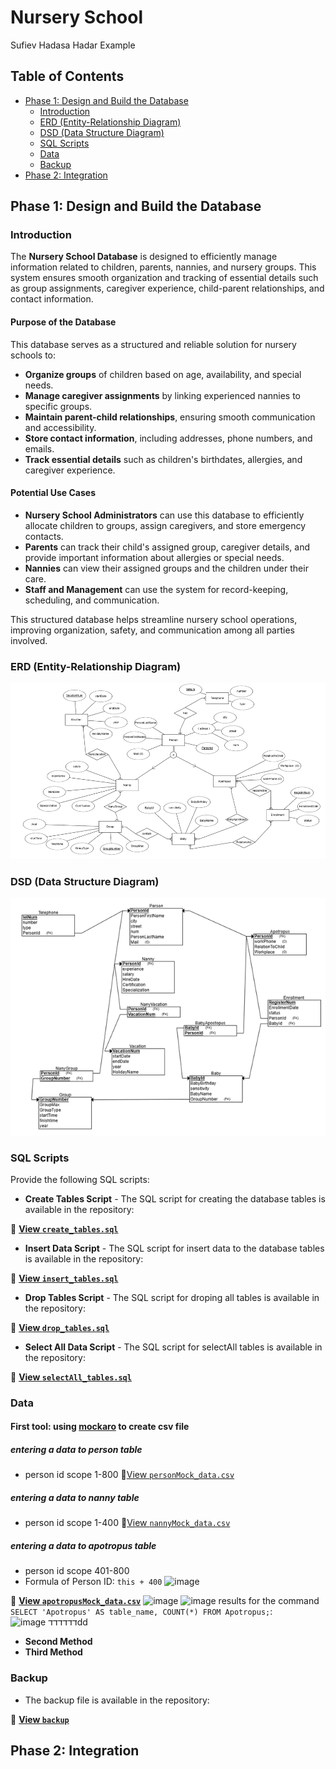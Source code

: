 

# Nursery School 

Sufiev Hadasa Hadar Example

## Table of Contents  
- [Phase 1: Design and Build the Database](#phase-1-design-and-build-the-database)  
  - [Introduction](#introduction)  
  - [ERD (Entity-Relationship Diagram)](#erd-entity-relationship-diagram)  
  - [DSD (Data Structure Diagram)](#dsd-data-structure-diagram)  
  - [SQL Scripts](#sql-scripts)  
  - [Data](#data)
  - [Backup](#backup)  
- [Phase 2: Integration](#phase-2-integration)  

## Phase 1: Design and Build the Database  

### Introduction

The **Nursery School Database** is designed to efficiently manage information related to children, parents, nannies, and nursery groups. This system ensures smooth organization and tracking of essential details such as group assignments, caregiver experience, child-parent relationships, and contact information.

#### Purpose of the Database
This database serves as a structured and reliable solution for nursery schools to:  
- **Organize groups** of children based on age, availability, and special needs.  
- **Manage caregiver assignments** by linking experienced nannies to specific groups.  
- **Maintain parent-child relationships**, ensuring smooth communication and accessibility.  
- **Store contact information**, including addresses, phone numbers, and emails.  
- **Track essential details** such as children's birthdates, allergies, and caregiver experience.  

#### Potential Use Cases
- **Nursery School Administrators** can use this database to efficiently allocate children to groups, assign caregivers, and store emergency contacts.  
- **Parents** can track their child's assigned group, caregiver details, and provide important information about allergies or special needs.  
- **Nannies** can view their assigned groups and the children under their care.  
- **Staff and Management** can use the system for record-keeping, scheduling, and communication.  

This structured database helps streamline nursery school operations, improving organization, safety, and communication among all parties involved.

###  ERD (Entity-Relationship Diagram)    
![ERD Diagram](Phase1/ERDAndDSTFiles/ERD.png)  

###  DSD (Data Structure Diagram)   
![DSD Diagram](Phase1/ERDAndDSTFiles/DSD.png)  

###  SQL Scripts  
Provide the following SQL scripts:  
- **Create Tables Script** - The SQL script for creating the database tables is available in the repository:  

📜 **[View `create_tables.sql`](Phase1/scripts/NurserySchoolCreateTable.sql)**  

- **Insert Data Script** - The SQL script for insert data to the database tables is available in the repository:  

📜 **[View `insert_tables.sql`](Phase1/scripts/NurserySchoolInserts.sql)**  
 
- **Drop Tables Script** - The SQL script for droping all tables is available in the repository:  

📜 **[View `drop_tables.sql`](Phase1/scripts/NurserySchoolDropTable.sql)**  

- **Select All Data Script**  - The SQL script for selectAll tables is available in the repository:  

📜 **[View `selectAll_tables.sql`](Phase1/scripts/NurserySchoolSelectAll.sql)**  
  
###  Data  
####  First tool: using [mockaro](https://www.mockaroo.com/) to create csv file
#####  entering a data to person table
-  person id scope 1-800
📜[View `personMock_data.csv`](Phase1/mockData/Person_MOCK_DATA.csv)
#####  entering a data to nanny table
-  person id scope 1-400
📜[View `nannyMock_data.csv`](Phase1/mockData/nannyMOCK_DATA.csv)
#####   entering a data to apotropus table
-  person id scope 401-800
-  Formula of Person ID: `this + 400`
![image](https://github.com/user-attachments/assets/c6ae9a74-aac6-4195-b010-1ad78690e459)

📜 **[View `apotropusMock_data.csv`](Phase1/mockData/apotropusMOCK_DATA.csv)**
![image](https://github.com/user-attachments/assets/08e3b07b-c3ab-44c6-917b-f904926f6901)
![image](https://github.com/user-attachments/assets/6833ecf1-90e6-454d-8396-9dddf415e323)
results for  the command `SELECT 'Apotropus' AS table_name, COUNT(*) FROM Apotropus;`:
<br>
![image](https://github.com/user-attachments/assets/eaa16659-2fd8-44c0-81cf-c30f62632258)
דדדדדדdd
- **Second Method**
- **Third Method**

### Backup 
-  The backup file is available in the repository:  

📜 **[View `backup`](Phase1/Backup/backup04032025)**  



## Phase 2: Integration 
